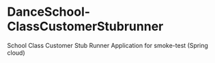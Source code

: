 # DanceSchool-ClassCustomerStubrunner
School Class Customer Stub Runner Application for smoke-test (Spring cloud)

